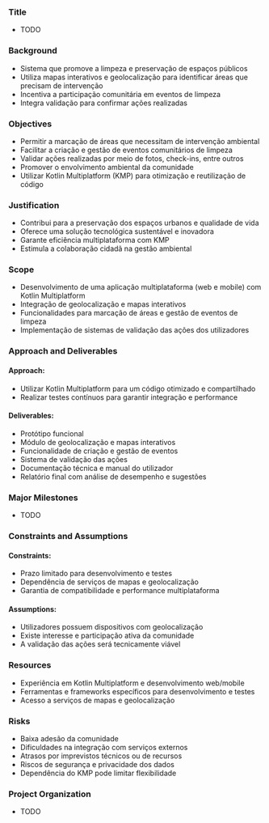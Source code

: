 ### Title

- TODO

### Background

- Sistema que promove a limpeza e preservação de espaços públicos
- Utiliza mapas interativos e geolocalização para identificar áreas que precisam de intervenção
- Incentiva a participação comunitária em eventos de limpeza
- Integra validação para confirmar ações realizadas

### Objectives

- Permitir a marcação de áreas que necessitam de intervenção ambiental
- Facilitar a criação e gestão de eventos comunitários de limpeza
- Validar ações realizadas por meio de fotos, check-ins, entre outros
- Promover o envolvimento ambiental da comunidade
- Utilizar Kotlin Multiplatform (KMP) para otimização e reutilização de código

### Justification

- Contribui para a preservação dos espaços urbanos e qualidade de vida
- Oferece uma solução tecnológica sustentável e inovadora
- Garante eficiência multiplataforma com KMP
- Estimula a colaboração cidadã na gestão ambiental

### Scope

- Desenvolvimento de uma aplicação multiplataforma (web e mobile) com Kotlin Multiplatform
- Integração de geolocalização e mapas interativos
- Funcionalidades para marcação de áreas e gestão de eventos de limpeza
- Implementação de sistemas de validação das ações dos utilizadores

### Approach and Deliverables

#### Approach:

- Utilizar Kotlin Multiplatform para um código otimizado e compartilhado
- Realizar testes contínuos para garantir integração e performance

#### Deliverables:

- Protótipo funcional
- Módulo de geolocalização e mapas interativos
- Funcionalidade de criação e gestão de eventos
- Sistema de validação das ações
- Documentação técnica e manual do utilizador
- Relatório final com análise de desempenho e sugestões

### Major Milestones

- TODO

### Constraints and Assumptions

#### Constraints:

- Prazo limitado para desenvolvimento e testes
- Dependência de serviços de mapas e geolocalização
- Garantia de compatibilidade e performance multiplataforma

#### Assumptions:

- Utilizadores possuem dispositivos com geolocalização
- Existe interesse e participação ativa da comunidade
- A validação das ações será tecnicamente viável

### Resources

- Experiência em Kotlin Multiplatform e desenvolvimento web/mobile
- Ferramentas e frameworks específicos para desenvolvimento e testes
- Acesso a serviços de mapas e geolocalização

### Risks

- Baixa adesão da comunidade
- Dificuldades na integração com serviços externos
- Atrasos por imprevistos técnicos ou de recursos
- Riscos de segurança e privacidade dos dados
- Dependência do KMP pode limitar flexibilidade

### Project Organization

- TODO

